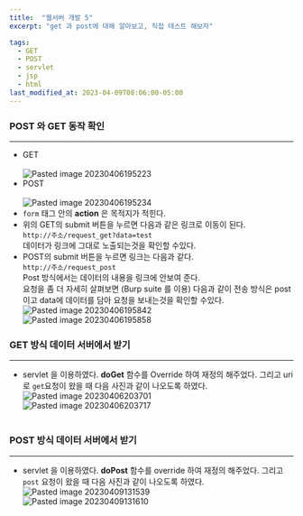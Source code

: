 ```yaml
---
title:  "웹서버 개발 5"
excerpt: "get 과 post에 대해 알아보고, 직접 테스트 해보자"

tags:
  - GET
  - POST
  - servlet
  - jsp
  - html
last_modified_at: 2023-04-09T08:06:00-05:00
---
```

### POST 와 GET 동작 확인
---
- GET<br><script src="https://gist.github.com/MinGyu2/1ed4e7cc1b3cef438c72952254e3efd2.js"></script><br>![Pasted image 20230406195223](https://user-images.githubusercontent.com/31990118/230756591-dd06327e-4753-456e-a601-ceb8da120991.png)
- POST<br><script src="https://gist.github.com/MinGyu2/95a11b93e1f2b786ecae35f7c1b3983a.js"></script><br>![Pasted image 20230406195234](https://user-images.githubusercontent.com/31990118/230756773-384d8902-197e-416d-8e87-f6e9e8bda51a.png)
- `form` 태그 안의 **action** 은 목적지가 적힌다.
- 위의 GET의 submit 버튼을 누르면 다음과 같은 링크로 이동이 된다.<br>`http://주소/request_get?data=test`<br>데이터가 링크에 그대로 노출되는것을 확인할 수있다.
- POST의 submit 버튼을 누르면 링크는 다음과 같다.<br>`http://주소/request_post` <br>Post 방식에서는 데이터의 내용을 링크에 안보여 준다.<br>요청을 좀 더 자세히 살펴보면 (Burp suite 를 이용) 다음과 같이 전송 방식은 post이고 data에 데이터를 담아 요청을 보내는것을 확인할 수있다.<br>![Pasted image 20230406195842](https://user-images.githubusercontent.com/31990118/230756791-9730f16e-8069-4a44-adc5-39173d72d07b.png)<br>![Pasted image 20230406195858](https://user-images.githubusercontent.com/31990118/230756809-759edb0e-76f3-4886-a997-d526365325ae.png)


### GET 방식 데이터 서버에서 받기
---
- servlet 을 이용하였다. **doGet** 함수를 Override 하여 재정의 해주었다. 그리고 uri로 `get`요청이 왔을 때 다음 사진과 같이 나오도록 하였다.<br>![Pasted image 20230406203701](https://user-images.githubusercontent.com/31990118/230756827-1b50ac46-2848-416a-b4a9-46b45d62cd75.png)<br>![Pasted image 20230406203717](https://user-images.githubusercontent.com/31990118/230756840-22065fec-38fe-4c64-aac6-254e28e51dfd.png)<br><script src="https://gist.github.com/MinGyu2/485877dfa8e372b4572c970d12b29c8d.js"></script><br><script src="https://gist.github.com/MinGyu2/074dd3e21dbed0379e4817fee80eaf24.js"></script>

### POST 방식 데이터 서버에서 받기
---
- servlet 을 이용하였다. **doPost** 함수를 override 하여 재정의 해주었다. 그리고 `post` 요청이 왔을 때 다음 사진과 같이 나오도록 하였다.<br>![Pasted image 20230409131539](https://user-images.githubusercontent.com/31990118/230756911-68b243b5-85e4-4560-8ae5-930bf98f913d.png)<br>![Pasted image 20230409131610](https://user-images.githubusercontent.com/31990118/230756917-b9ab099c-6016-4401-844c-fe40a40a9484.png)<br><script src="https://gist.github.com/MinGyu2/34767a4d7ae12380cb4115ded3c76132.js"></script><br><script src="https://gist.github.com/MinGyu2/074dd3e21dbed0379e4817fee80eaf24.js">

- 참고로 get 과 post  에서 사용하는 requestPage 부분의 함수는 같은 함수이다.

### 참고 사이트
- [Html form 태그와 input 요소들, GET / POST 방식 (tistory.com)](https://lasbe.tistory.com/83)
- [MVC 패턴 구현(2) : 모델 2 구조를 이용한 MVC 패턴(1)](https://velog.io/@jsj3282/MVC-%ED%8C%A8%ED%84%B4-%EA%B5%AC%ED%98%842-%EB%AA%A8%EB%8D%B8-2-%EA%B5%AC%EC%A1%B0%EB%A5%BC-%EC%9D%B4%EC%9A%A9%ED%95%9C-MVC-%ED%8C%A8%ED%84%B4)
- [How to send data from Java Servlet to JSP ](https://initialcommit.com/blog/how-to-send-data-from-servlet-to-jsp)



